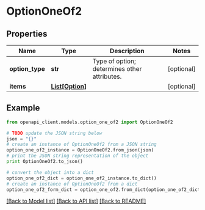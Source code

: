 # OptionOneOf2


## Properties
Name | Type | Description | Notes
------------ | ------------- | ------------- | -------------
**option_type** | **str** | Type of option; determines other attributes. | [optional] 
**items** | [**List[Option]**](Option.md) |  | [optional] 

## Example

```python
from openapi_client.models.option_one_of2 import OptionOneOf2

# TODO update the JSON string below
json = "{}"
# create an instance of OptionOneOf2 from a JSON string
option_one_of2_instance = OptionOneOf2.from_json(json)
# print the JSON string representation of the object
print OptionOneOf2.to_json()

# convert the object into a dict
option_one_of2_dict = option_one_of2_instance.to_dict()
# create an instance of OptionOneOf2 from a dict
option_one_of2_form_dict = option_one_of2.from_dict(option_one_of2_dict)
```
[[Back to Model list]](../README.md#documentation-for-models) [[Back to API list]](../README.md#documentation-for-api-endpoints) [[Back to README]](../README.md)


